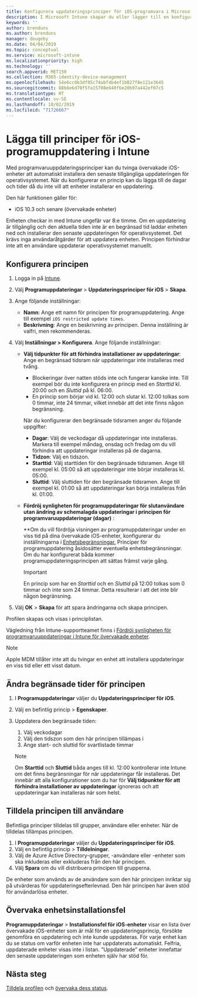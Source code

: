 ```yaml
---
title: Konfigurera uppdateringsprinciper för iOS-programvara i Microsoft Intune – Azure | Microsoft Docs
description: I Microsoft Intune skapar du eller lägger till en konfigurationsprincip för att begränsa när programvaruuppdateringar installeras automatiskt på iOS-enheter som hanteras eller övervakas av Intune. Du kan välja datum och tid när uppdateringar inte installeras. Du kan även tilldela den här principen till grupper, användare eller enheter samt söka efter eventuella installationsfel.
keywords: ''
author: brenduns
ms.author: brenduns
manager: dougeby
ms.date: 04/04/2019
ms.topic: conceptual
ms.service: microsoft-intune
ms.localizationpriority: high
ms.technology: ''
search.appverid: MET150
ms.collection: M365-identity-device-management
ms.openlocfilehash: 54e6cc0b3df95c74abf4b4ef1b827f8e121e3645
ms.sourcegitcommit: 88b6e6d70f5fa15708e640f6e20b97a442ef07c5
ms.translationtype: HT
ms.contentlocale: sv-SE
ms.lasthandoff: 10/02/2019
ms.locfileid: "71726667"
---
```

# <a name="add-ios-software-update-policies-in-intune"></a>Lägga till principer för iOS-programuppdatering i Intune

Med programvaruuppdateringsprinciper kan du tvinga övervakade iOS-enheter att automatiskt installera den senaste tillgängliga uppdateringen för operativsystemet. När du konfigurerar en princip kan du lägga till de dagar och tider då du inte vill att enheter installerar en uppdatering.

Den här funktionen gäller för:

- iOS 10.3 och senare (övervakade enheter)

Enheten checkar in med Intune ungefär var 8:e timme. Om en uppdatering är tillgänglig och den aktuella tiden inte är en begränsad tid laddar enheten ned och installerar den senaste uppdateringen för operativsystemet. Det krävs inga användaråtgärder för att uppdatera enheten. Principen förhindrar inte att en användare uppdaterar operativsystemet manuellt.

## <a name="configure-the-policy"></a>Konfigurera principen

1. Logga in på [Intune](https://go.microsoft.com/fwlink/?linkid=2090973).
2. Välj **Programuppdateringar** > **Uppdateringsprinciper för iOS** > **Skapa**.
3. Ange följande inställningar:

    - **Namn**: Ange ett namn för principen för programuppdatering. Ange till exempel `iOS restricted update times`.
    - **Beskrivning**: Ange en beskrivning av principen. Denna inställning är valfri, men rekommenderas.

4. Välj **Inställningar > Konfigurera**. Ange följande inställningar:

    - **Välj tidpunkter för att förhindra installationer av uppdateringar**: Ange en begränsad tidsram när uppdateringar inte installeras med tvång.
      - Blockeringar över natten stöds inte och fungerar kanske inte. Till exempel bör du inte konfigurera en princip med en *Starttid* kl. 20:00 och en *Sluttid* på kl. 06:00.
      - En princip som börjar vid kl. 12:00 och slutar kl. 12:00 tolkas som 0 timmar, inte 24 timmar, vilket innebär att det inte finns någon begränsning.

      När du konfigurerar den begränsade tidsramen anger du följande uppgifter:

      - **Dagar**: Välj de veckodagar då uppdateringar inte installeras. Markera till exempel måndag, onsdag och fredag om du vill förhindra att uppdateringar installeras på de dagarna.
      - **Tidzon**: Välj en tidszon.
      - **Starttid**: Välj starttiden för den begränsade tidsramen. Ange till exempel kl. 05:00 så att uppdateringar inte börjar installeras kl. 05:00.
      - **Sluttid**: Välj sluttiden för den begränsade tidsramen. Ange till exempel kl. 01:00 så att uppdateringar kan börja installeras från kl. 01:00.

    - **Fördröj synligheten för programuppdateringar för slutanvändare utan ändring av schemalagda uppdateringar i principen för programvaruuppdateringar (dagar)** : 

      **Om du vill fördröja visningen av programuppdateringar under en viss tid på dina övervakade iOS-enheter, konfigurerar du inställningarna i [Enhetsbegränsningar.](../configuration/device-restrictions-ios.md#general) Principer för programuppdatering åsidosätter eventuella enhetsbegränsningar. Om du har konfigurerat båda kommer programuppdateringsprincipen att sättas främst varje gång.

      > [!IMPORTANT]  
      > En princip som har en *Starttid* och en *Sluttid* på 12:00 tolkas som 0 timmar och inte som 24 timmar. Detta resulterar i att det inte blir någon begränsning.  

5. Välj **OK** > **Skapa** för att spara ändringarna och skapa principen.

Profilen skapas och visas i principlistan.

Vägledning från Intune-supportteamet finns i [Fördröj synligheten för programvaruuppdateringar i Intune för övervakade enheter](https://techcommunity.microsoft.com/t5/Intune-Customer-Success/Delaying-visibility-of-software-updates-in-Intune-for-supervised/ba-p/345753).

> [!NOTE]
> Apple MDM tillåter inte att du tvingar en enhet att installera uppdateringar en viss tid eller ett visst datum.

## <a name="change-the-restricted-times-for-the-policy"></a>Ändra begränsade tider för principen

1. I **Programuppdateringar** väljer du **Uppdateringsprinciper för iOS**.
2. Välj en befintlig princip > **Egenskaper**.
3. Uppdatera den begränsade tiden:

    1. Välj veckodagar
    2. Välj den tidszon som den här principen tillämpas i
    3. Ange start- och sluttid för svartlistade timmar

    > [!NOTE]
    > Om **Starttid** och **Sluttid** båda anges till kl. 12:00 kontrollerar inte Intune om det finns begränsningar för när uppdateringar får installeras. Det innebär att alla konfigurationer som du har för **Välj tidpunkter för att förhindra installationer av uppdateringar** ignoreras och att uppdateringar kan installeras när som helst.  

## <a name="assign-the-policy-to-users"></a>Tilldela principen till användare

Befintliga principer tilldelas till grupper, användare eller enheter. När de tilldelas tillämpas principen.

1. I **Programuppdateringar** väljer du **Uppdateringsprinciper för iOS**.
2. Välj en befintlig princip > **Tilldelningar**.
3. Välj de Azure Active Directory-grupper, -användare eller -enheter som ska inkluderas eller exkluderas från den här principen.
4. Välj **Spara** om du vill distribuera principen till grupperna.

De enheter som används av de användare som den här principen inriktar sig på utvärderas för uppdateringsefterlevnad. Den här principen har även stöd för användarlösa enheter.

## <a name="monitor-device-installation-failures"></a>Övervaka enhetsinstallationsfel
<!-- 1352223 -->
**Programuppdateringar** > **Installationsfel för iOS-enheter** visar en lista över övervakade iOS-enheter som är mål för en uppdateringsprincip, försökte genomföra en uppdatering och inte kunde uppdateras. För varje enhet kan du se status om varför enheten inte har uppdaterats automatiskt. Felfria, uppdaterade enheter visas inte i listan. ”Uppdaterade” enheter innefattar den senaste uppdateringen som enheten själv har stöd för.

## <a name="next-steps"></a>Nästa steg

[Tilldela profilen](../configuration/device-profile-assign.md) och [övervaka dess status](../configuration/device-profile-monitor.md).
